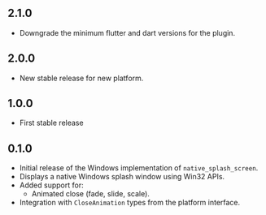 ## 2.1.0

- Downgrade the minimum flutter and dart versions for the plugin.

## 2.0.0

- New stable release for new platform.

## 1.0.0

- First stable release

## 0.1.0

- Initial release of the Windows implementation of `native_splash_screen`.
- Displays a native Windows splash window using Win32 APIs.
- Added support for:
  - Animated close (fade, slide, scale).
- Integration with `CloseAnimation` types from the platform interface.
